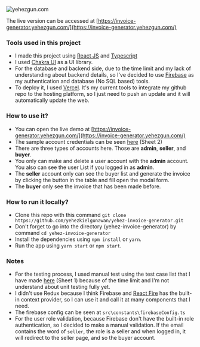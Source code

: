 ![yehezgun.com](https://socialify.git.ci/yehezkielgunawan/yehez-invoice-generator/image?description=1&descriptionEditable=Generate%20simple%20invoice&language=1&logo=http%3A%2F%2Flogos-download.com%2Fwp-content%2Fuploads%2F2016%2F09%2FReact_logo_logotype_emblem.png&owner=1&pattern=Charlie%20Brown&theme=Dark)

The live version can be accessed at [https://invoice-generator.yehezgun.com/](https://invoice-generator.yehezgun.com/)

### Tools used in this project

- I made this project using [React JS](https://reactjs.org/) and [Typescript](https://www.typescriptlang.org/)
- I used [Chakra UI](https://chakra-ui.com/guides/integrations/with-cra) as a UI library.
- For the database and backend side, due to the time limit and my lack of understanding about backend details, so I've decided to use [Firebase](https://firebase.com/) as my authentication and database (No SQL based) tools.
- To deploy it, I used [Vercel](https://vercel.com). It's my current tools to integrate my github repo to the hosting platform, so I just need to push an update and it will automatically update the web.

### How to use it?

- You can open the live demo at [https://invoice-generator.yehezgun.com/](https://invoice-generator.yehezgun.com/)
- The sample account credentials can be seen [here](https://drive.google.com/drive/folders/1lk3fs0uM7tdfYivVQKSuS2AuPtygSr-i?usp=sharing) (Sheet 2)
- There are three types of accounts here. Those are **admin**, **seller**, and **buyer**.
- You only can make and delete a user account with the **admin** account. You also can see the user List if you logged in as **admin**.
- The **seller** account only can see the buyer list and generate the invoice by clicking the button in the table and fill open the modal form.
- The **buyer** only see the invoice that has been made before.

### How to run it locally?

- Clone this repo with this command `git clone https://github.com/yehezkielgunawan/yehez-invoice-generator.git`
- Don't forget to go into the directory (yehez-invoice-generator) by command `cd yehez-invoice-generator`
- Install the dependencies using `npm install` or `yarn`.
- Run the app using `yarn start` or `npm start`.

### Notes

- For the testing process, I used manual test using the test case list that I have made [here](https://drive.google.com/drive/folders/1lk3fs0uM7tdfYivVQKSuS2AuPtygSr-i?usp=sharing) (Sheet 1) because of the time limit and I'm not understand about unit testing fully yet.
- I didn't use Redux because I think Firebase and [React Fire](https://github.com/FirebaseExtended/reactfire) has the built-in context provider, so I can use it and call it at many components that I need.
- The firebase config can be seen at `src\constants\firebaseConfig.ts`
- For the user role validation, because Firebase don't have the built-in role authentication, so I decided to make a manual validation. If the email contains the word of `seller`, the role is a seller and when logged in, it will redirect to the seller page, and so the buyer account.
